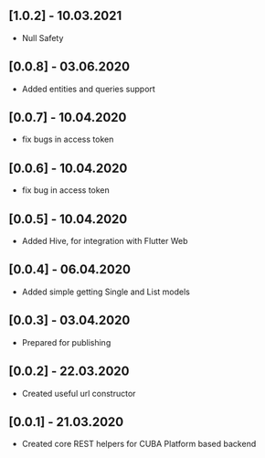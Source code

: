 ## [1.0.2] - 10.03.2021
* Null Safety

## [0.0.8] - 03.06.2020
* Added entities and queries support

## [0.0.7] - 10.04.2020

*  fix bugs in access token

## [0.0.6] - 10.04.2020

*  fix bug in access token

## [0.0.5] - 10.04.2020

* Added Hive, for integration with Flutter Web

## [0.0.4] - 06.04.2020

* Added simple getting Single and List models

## [0.0.3] - 03.04.2020

* Prepared for publishing

## [0.0.2] - 22.03.2020

* Created useful url constructor

## [0.0.1] - 21.03.2020
* Created core REST helpers for CUBA Platform based backend
